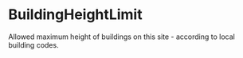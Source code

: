 BuildingHeightLimit
===================

Allowed maximum height of buildings on this site - according to local building codes.

